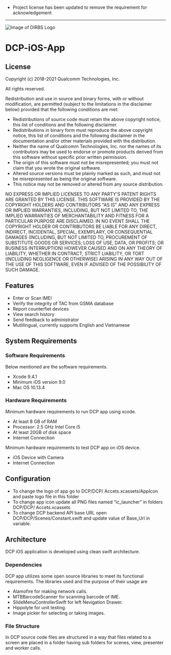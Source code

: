 * Project license has been updated to remove the requirement for acknowledgement
---

![Image of DIRBS Logo](https://avatars0.githubusercontent.com/u/42587891?s=100&v=4)


# DCP-iOS-App
## License
Copyright (c) 2018-2021 Qualcomm Technologies, Inc.

All rights reserved.

Redistribution and use in source and binary forms, with or without modification, are permitted (subject to the limitations in the disclaimer below) provided that the following conditions are met:

* Redistributions of source code must retain the above copyright notice, this list of conditions and the following disclaimer.
* Redistributions in binary form must reproduce the above copyright notice, this list of conditions and the following disclaimer in the documentation and/or other materials provided with the distribution.
* Neither the name of Qualcomm Technologies, Inc. nor the names of its contributors may be used to endorse or promote products derived from this software without specific prior written permission.
* The origin of this software must not be misrepresented; you must not claim that you wrote the original software.
* Altered source versions must be plainly marked as such, and must not be misrepresented as being the original software.
* This notice may not be removed or altered from any source distribution.

NO EXPRESS OR IMPLIED LICENSES TO ANY PARTY'S PATENT RIGHTS ARE GRANTED BY THIS LICENSE. THIS SOFTWARE IS PROVIDED BY THE COPYRIGHT HOLDERS AND CONTRIBUTORS "AS IS" AND ANY EXPRESS OR IMPLIED WARRANTIES, INCLUDING, BUT NOT LIMITED TO, THE IMPLIED WARRANTIES OF MERCHANTABILITY AND FITNESS FOR A PARTICULAR PURPOSE ARE DISCLAIMED. IN NO EVENT SHALL THE COPYRIGHT HOLDER OR CONTRIBUTORS BE LIABLE FOR ANY DIRECT, INDIRECT, INCIDENTAL, SPECIAL, EXEMPLARY, OR CONSEQUENTIAL DAMAGES (INCLUDING, BUT NOT LIMITED TO, PROCUREMENT OF SUBSTITUTE GOODS OR SERVICES; LOSS OF USE, DATA, OR PROFITS; OR BUSINESS INTERRUPTION) HOWEVER CAUSED AND ON ANY THEORY OF LIABILITY, WHETHER IN CONTRACT, STRICT LIABILITY, OR TORT (INCLUDING NEGLIGENCE OR OTHERWISE) ARISING IN ANY WAY OUT OF THE USE OF THIS SOFTWARE, EVEN IF ADVISED OF THE POSSIBILITY OF SUCH DAMAGE.

## Features
- Enter or Scan IMEI
- Verify the integrity of TAC from GSMA database
- Report counterfiet devices
- View search history
- Send feedback to administrator
- Mutlilingual, currently supports English and Vietnamese

## System Requirements
### Software Requirements
Below mentioned are the software requirements.
-	Xcode 9.4.1
-	Minimum iOS version 9.0
-	Mac OS 10.13.4

### Hardware Requirements
Minimum hardware requirements to run DCP app using xcode.
-	At least 8 GB of RAM
-	Processor: 2.5 GHz Intel Core i5
-	At least 20GB of disk space
-	Internet Connection

Minimum hardware requirements to test DCP app on iOS device.
-	iOS Device with Camera
-	Internet Connection


## Configuration
-	To change the logo of app go to DCP/DCP/ Accets.xcassets/AppIcon and paste logo file in this folder
-	To change app icon update all PNG files named “ic_launcher” in folders DCP/DCP/ Accets.xcassets  
-	To change DCP backend API base URL open DCP/DCP/Scenes/Constant.swift and update value of Base_Url in variable.
## Architecture
DCP iOS application is developed using clean swift architecture.
### Dependencies
DCP app utilizes some open source libraries to meet its functional requirements. The libraries used and the purpose of their usage are
-	Alamofire for making network calls.
-	MTBBarcodeScanner for scanning barcode of IME.
- SlideMenuControllerSwift for left Nevigation Drawer. 
-	Hippolyte for unit testing.
-	Image picker for selecting or taking images.

### File Structure
In DCP source code files are structured in a way that files related to a screen are placed in a folder having sub folders for scenes, view, presenter and worker calls.
